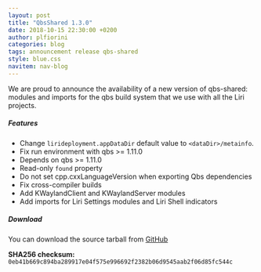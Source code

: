 ```yaml
---
layout: post
title: "QbsShared 1.3.0"
date: 2018-10-15 22:30:00 +0200
author: plfiorini
categories: blog
tags: announcement release qbs-shared
style: blue.css
navitem: nav-blog
---
```


We are proud to announce the availability of a new version of qbs-shared: modules and imports for the qbs build system that we use with all the Liri projects.

##### Features

* Change `lirideployment.appDataDir` default value to `<dataDir>/metainfo`.
* Fix run environment with qbs >= 1.11.0
* Depends on qbs >= 1.11.0
* Read-only `found` property
* Do not set cpp.cxxLanguageVersion when exporting Qbs dependencies
* Fix cross-compiler builds
* Add KWaylandClient and KWaylandServer modules
* Add imports for Liri Settings modules and Liri Shell indicators

##### Download

You can download the source tarball from [GitHub][tarball]

**SHA256 checksum:** `0eb41b669c894ba289917e04f575e996692f2382b06d9545aab2f06d85fc544c`


[tarball]: https://github.com/lirios/qbs-shared/releases/download/v1.3.0/liri-qbs-shared-1.3.0.tar.xz
